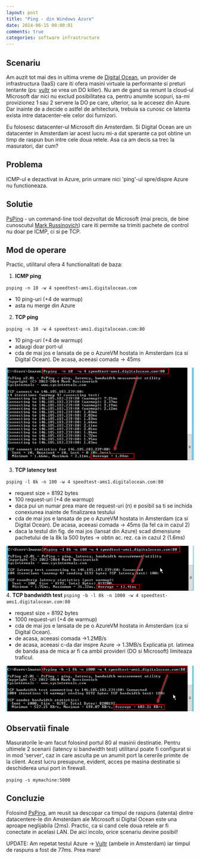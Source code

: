 ```yaml
---
layout: post
title: "Ping - din Windows Azure"
date: 2014-06-15 00:00:01
comments: true
categories: software infrastructure
---
```


## Scenariu

Am auzit tot mai des in ultima vreme de [Digital Ocean](https://www.digitalocean.com/), un provider de infrastructura (IaaS) care iti ofera masini virtuale la performante si preturi tentante (ps: [vultr](https://www.vultr.com/) se vrea un DO killer). Nu am de gand sa renunt la cloud-ul Microsoft dar nici nu exclud posibilitatea ca, pentru anumite scopuri, sa-mi provizionez 1 sau 2 servere la DO pe care, ulterior, sa le accesez din Azure. Dar inainte de a decide o astfel de arhitectura, trebuia sa cunosc ce latenta exista intre datacenter-ele celor doi furnizori.

Eu folosesc datacenter-ul Microsoft din Amsterdam. Si Digital Ocean are un datacenter in Amsterdam iar acest lucru mi-a dat sperante ca pot obtine un timp de raspun bun intre cele doua retele. Asa ca am decis sa trec la masuratori, dar cum?

## Problema

ICMP-ul e dezactivat in Azure, prin urmare nici 'ping'-ul spre/dispre Azure nu functioneaza.

## Solutie

[PsPing](http://technet.microsoft.com/en-us/sysinternals/jj729731.aspx) - un command-line tool dezvoltat de Microsoft (mai precis, de bine cunoscutul [Mark Russinovich](http://en.wikipedia.org/wiki/Mark_Russinovich)) care iti permite sa trimiti pachete de control nu doar pe ICMP, ci si pe TCP.

## Mod de operare

Practic, utilitarul ofera 4 functionalitati de baza:

1. **ICMP ping**

`psping -n 10 -w 4 speedtest-ams1.digitalocean.com`

- 10 ping-uri (+4 de warmup)
- asta nu merge din Azure

2. **TCP ping**

`psping -n 10 -w 4 speedtest-ams1.digitalocean.com:80`

- 10 ping-uri (+4 de warmup)
- adaugi doar port-ul
- cda de mai jos e lansata de pe o AzureVM hostata in Amsterdam (ca si Digital Ocean). De acasa, aceeasi comada -> 45ms

![](/assets/images/2014/psping1.png)

3. **TCP latency test**

`psping -l 8k -n 100 -w 4 speedtest-ams1.digitalocean.com:80`

- request size = 8192 bytes
- 100 request-uri (+4 de warmup)
- daca pui un numar prea mare de request-uri (n) e posibil sa ti se inchida conexiunea inainte de finalizarea testului
- cda de mai jos e lansata de pe o AzureVM hostata in Amsterdam (ca si Digital Ocean). De acasa, aceeasi comada -> 45ms (la fel ca in cazul 2)
- daca la testul din fig. de mai jos (lansat din Azure) scad dimensiune pachetului de la 8k la 500 bytes -> obtin ac. rez. ca in cazul 2 (1.6ms)

![](/assets/images/2014/psping2.png) 4. **TCP bandwidth test**
`psping -b -l 8k -n 1000 -w 4 speedtest-ams1.digitalocean.com:80`

- request size = 8192 bytes
- 1000 request-uri (+4 de warmup)
- cda de mai jos e lansata de pe o AzureVM hostata in Amsterdam (ca si Digital Ocean).
- de acasa, aceeasi comada ->1.2MB/s
- de acasa, aceeasi c-da dar inspre Azure -> 1.3MB/s
  Explicatia pt. latimea de banda asa de mica ar fi ca ambii provideri (DO si Microsoft) limiteaza traficul.

![](/assets/images/2014/psping3.png)

## Observatii finale

Masuratorile le-am facut folosind portul 80 al masinii destinatie. Pentru ultimele 2 scenarii (latency si bandwidth test) utilitarul poate fi configurat si in mod 'server', caz in care asculta pe un anumit port la cererile primite de la client. Acest lucru presupune, evident, acces pe masina destinatie si deschiderea unui port in firewall.

`psping -s mymachine:5000`

## Concluzie

Folosind [PsPing](http://technet.microsoft.com/en-us/sysinternals/jj729731.aspx), am reusit sa descopar ca timpul de raspuns (latenta) dintre datacentere-le din Amsterdam ale Microsoft si Digital Ocean este una aproape neglijabila (2ms). Practic, ca si cand cele doua retele ar fi conectate in acelasi LAN.
De aici incolo, orice scenariu devine posibil!

UPDATE: Am repetat testul Azure -> [Vultr](https://www.vultr.com/) (ambele in Amsterdam) iar timpul de raspuns a fost de 77ms. Prea mare!
